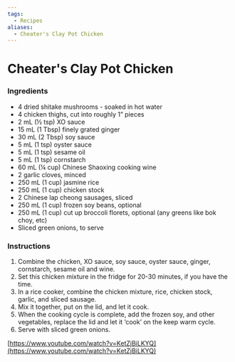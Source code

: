 ```yaml
---
tags:
  - Recipes
aliases:
  - Cheater's Clay Pot Chicken
---
```


# Cheater's Clay Pot Chicken
### Ingredients
- 4 dried shitake mushrooms - soaked in hot water
- 4 chicken thighs, cut into roughly 1” pieces
- 2 mL (½ tsp) XO sauce
- 15 mL (1 Tbsp) finely grated ginger
- 30 mL (2 Tbsp) soy sauce
- 5 mL (1 tsp) oyster sauce
- 5 mL (1 tsp) sesame oil
- 5 mL (1 tsp) cornstarch
- 60 mL (¼ cup) Chinese Shaoxing cooking wine
- 2 garlic cloves, minced
- 250 mL (1 cup) jasmine rice
- 250 mL (1 cup) chicken stock
- 2 Chinese lap cheong sausages, sliced
- 250 mL (1 cup) frozen soy beans, optional
- 250 mL (1 cup) cut up broccoli florets, optional (any greens like bok choy, etc)
- Sliced green onions, to serve

### Instructions
1. Combine the chicken, XO sauce, soy sauce, oyster sauce, ginger, cornstarch, sesame oil and wine.
2. Set this chicken mixture in the fridge for 20-30 minutes, if you have the time.
3. In a rice cooker, combine the chicken mixture, rice, chicken stock, garlic, and sliced sausage.
4. Mix it together, put on the lid, and let it cook.
5. When the cooking cycle is complete, add the frozen soy, and other vegetables, replace the lid and let it ‘cook’ on the keep warm cycle.
6. Serve with sliced green onions.

[https://www.youtube.com/watch?v=KetZjBiLKYQ](https://www.youtube.com/watch?v=KetZjBiLKYQ)